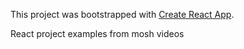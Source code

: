 This project was bootstrapped with [Create React App](https://github.com/facebook/create-react-app).

React project examples from mosh videos